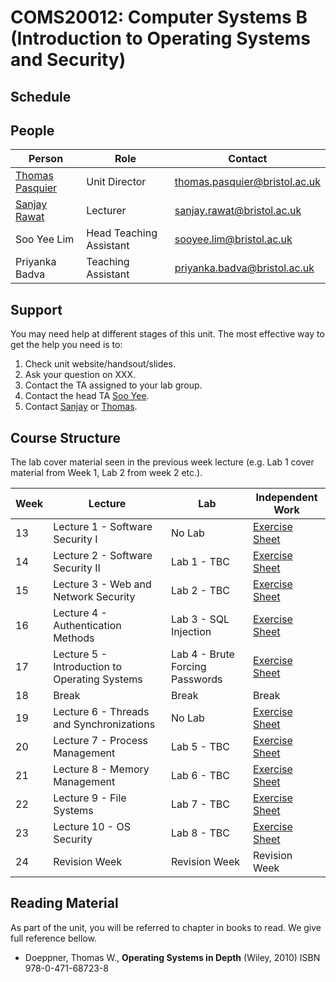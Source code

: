 # COMS20012: Computer Systems B (Introduction to Operating Systems and Security)

## Schedule

## People

| Person          | Role               | Contact                                                               |
|-----------------|--------------------|-----------------------------------------------------------------------|
| [Thomas Pasquier](https://tfjmp.org/) | Unit Director           | [thomas.pasquier@bristol.ac.uk](mailto:thomas.pasquier@bristol.ac.uk) |
| [Sanjay Rawat](https://research-information.bris.ac.uk/en/persons/sanjay-rawat)    | Lecturer      | [sanjay.rawat@bristol.ac.uk](mailto:sanjay.rawat@bristol.ac.uk)       |
| Soo Yee Lim     | Head Teaching Assistant | [sooyee.lim@bristol.ac.uk](mailto:sooyee.lim@bristol.ac.uk)           |
| Priyanka Badva  | Teaching Assistant | [priyanka.badva@bristol.ac.uk](mailto:priyanka.badva@bristol.ac.uk)   |

## Support

You may need help at different stages of this unit.
The most effective way to get the help you need is to:

1. Check unit website/handsout/slides.
2. Ask your question on XXX.
3. Contact the TA assigned to your lab group.
4. Contact the head TA [Soo Yee](mailto:sooyee.lim@bristol.ac.uk).
5. Contact [Sanjay](mailto:sanjay.rawat@bristol.ac.uk) or [Thomas](mailto:thomas.pasquier@bristol.ac.uk).

## Course Structure

The lab cover material seen in the previous week lecture (e.g. Lab 1 cover material from Week 1, Lab 2 from week 2 etc.).

| Week | Lecture      | Lab          | Independent Work           |
|------|--------------|--------------|----------------------------|
| 13   | Lecture 1 - Software Security I      | No Lab | [Exercise Sheet](exercises/EXERCISES1.md) |
| 14   | Lecture 2 - Software Security II     | Lab 1 - TBC  | [Exercise Sheet](exercises/EXERCISES2.md) |
| 15   | Lecture 3 - Web and Network Security | Lab 2 - TBC  | [Exercise Sheet](exercises/EXERCISES3.md) |
| 16   | Lecture 4 - Authentication Methods   | Lab 3 - SQL Injection  | [Exercise Sheet](exercises/EXERCISES4.md) |
| 17   | Lecture 5 - Introduction to Operating Systems | Lab 4 - Brute Forcing Passwords  | [Exercise Sheet](exercises/EXERCISES5.md) |
| 18   | Break | Break  | Break |
| 19   | Lecture 6 - Threads and Synchronizations      | No Lab  | [Exercise Sheet](exercises/EXERCISES6.md) |
| 20   | Lecture 7 - Process Management                | Lab 5 - TBC  | [Exercise Sheet](exercises/EXERCISES7.md) |
| 21   | Lecture 8 - Memory Management                 | Lab 6 - TBC  | [Exercise Sheet](exercises/EXERCISES8.md) |
| 22   | Lecture 9 - File Systems                      | Lab 7 - TBC  | [Exercise Sheet](exercises/EXERCISES9.md) |
| 23   | Lecture 10 - OS Security                      | Lab 8 - TBC  | [Exercise Sheet](exercises/EXERCISES10.md) |
| 24   | Revision Week                      | Revision Week   | Revision Week  |

## Reading Material

As part of the unit, you will be referred to chapter in books to read.
We give full reference bellow.

- Doeppner, Thomas W., **Operating Systems in Depth** (Wiley, 2010) ISBN 978-0-471-68723-8
